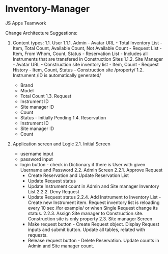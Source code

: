 # Inventory-Manager
JS Apps Teamwork


Change Architecture Suggestions:

1. Content types:
  1.1. User
    1.1.1. Admin
        - Avatar URL
        - Total Inventory List - Item, Total Count, Available Count, Not Available Count
        - Request List - Item, From Whom, Count, Status
        - Reservation List - Includes all Instruments that are transfered in Construction Sites
    1.1.2. Site Manager
        - Avatar URL
        - Construction site inventory list - Item, Count
        - Request History - Item, Count, Status
        - Construction site /property/
  1.2. Instrument /ID is automatically generated/
    - Brand
    - Model
    - Total Count
  1.3. Request
    - Instrument ID
    - Site manager ID
    - Count
    - Status - Initially Pending
  1.4. Reservation
    - Instrument ID
    - Site manager ID
    - Count
    
2. Application screen and Logic
  2.1. Initial Screen
    - username input
    - password input
    - login button - check in Dictionary if there is User with given Username and Password
  2.2. Admin Screen
    2.2.1. Approve Request
      - Create Reservation and Update Reservation List
      - Update Request status
      - Update Instrument count in Admin and Site manager Inventory List
    2.2.2. Deny Request
      - Update Request status
    2.2.4. Add Instrument to Inventory List - Create new Instrument item.
      Request inventory list is reloading every 10 sec /for example/ or when Single Request change its status.
    2.2.3. Assign Site manager to Construction site. Construction site is only property
  2.3. Site manager Screen
      - Make request button - Create Request object. Display Request inputs and submit button. Update all tables, related with requests.
      - Release request button - Delete Reservation. Update counts in Admin and Site manager count.
      
    
    
